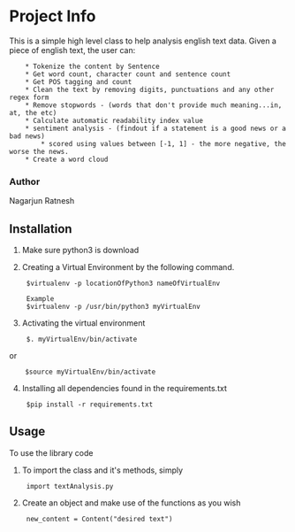 # Project Info

This is a simple high level class to help analysis english text data.
Given a piece of english text, the user can:

		* Tokenize the content by Sentence
		* Get word count, character count and sentence count	
		* Get POS tagging and count
		* Clean the text by removing digits, punctuations and any other regex form
		* Remove stopwords - (words that don't provide much meaning...in, at, the etc)
		* Calculate automatic readability index value
		* sentiment analysis - (findout if a statement is a good news or a bad news)
			* scored using values between [-1, 1] - the more negative, the worse the news.
		* Create a word cloud
	
### Author
Nagarjun Ratnesh

## Installation

1. Make sure python3 is download
2. Creating a Virtual Environment by the following command.

		$virtualenv -p locationOfPython3 nameOfVirtualEnv
		
		Example
		$virtualenv -p /usr/bin/python3 myVirtualEnv

	

3. Activating the virtual environment

		$. myVirtualEnv/bin/activate

or

		$source myVirtualEnv/bin/activate

4. Installing all dependencies found in the requirements.txt

		$pip install -r requirements.txt

## Usage
To use the library code
1. To import the class and it's methods, simply

		import textAnalysis.py

2. Create an object and make use of the functions as you wish

		new_content = Content("desired text")
